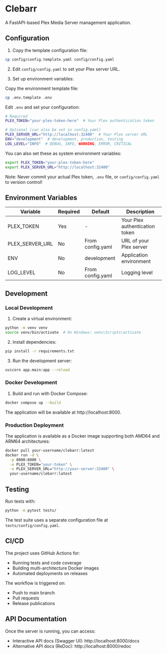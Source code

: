 # Clebarr

A FastAPI-based Plex Media Server management application.

## Configuration

1. Copy the template configuration file:
```bash
cp config/config.template.yaml config/config.yaml
```

2. Edit `config/config.yaml` to set your Plex server URL.

3. Set up environment variables:

Copy the environment template file:
```bash
cp .env.template .env
```

Edit `.env` and set your configuration:
```bash
# Required
PLEX_TOKEN="your-plex-token-here"  # Your Plex authentication token

# Optional (can also be set in config.yaml)
PLEX_SERVER_URL="http://localhost:32400"  # Your Plex server URL
ENV="development"  # development, production, testing
LOG_LEVEL="INFO"  # DEBUG, INFO, WARNING, ERROR, CRITICAL
```

You can also set these as system environment variables:
```bash
export PLEX_TOKEN="your-plex-token-here"
export PLEX_SERVER_URL="http://localhost:32400"
```

Note: Never commit your actual Plex token, `.env` file, or `config/config.yaml` to version control!

## Environment Variables

| Variable | Required | Default | Description |
|----------|----------|---------|-------------|
| PLEX_TOKEN | Yes | - | Your Plex authentication token |
| PLEX_SERVER_URL | No | From config.yaml | URL of your Plex server |
| ENV | No | development | Application environment |
| LOG_LEVEL | No | From config.yaml | Logging level |

## Development

### Local Development

1. Create a virtual environment:
```bash
python -m venv venv
source venv/bin/activate  # On Windows: venv\Scripts\activate
```

2. Install dependencies:
```bash
pip install -r requirements.txt
```

3. Run the development server:
```bash
uvicorn app.main:app --reload
```

### Docker Development

1. Build and run with Docker Compose:
```bash
docker compose up --build
```

The application will be available at http://localhost:8000.

### Production Deployment

The application is available as a Docker image supporting both AMD64 and ARM64 architectures:

```bash
docker pull your-username/clebarr:latest
docker run -d \
  -p 8000:8000 \
  -e PLEX_TOKEN="your-token" \
  -e PLEX_SERVER_URL="http://your-server:32400" \
  your-username/clebarr:latest
```

## Testing

Run tests with:
```bash
python -m pytest tests/
```

The test suite uses a separate configuration file at `tests/config/config.yaml`.

## CI/CD

The project uses GitHub Actions for:
- Running tests and code coverage
- Building multi-architecture Docker images
- Automated deployments on releases

The workflow is triggered on:
- Push to main branch
- Pull requests
- Release publications

## API Documentation

Once the server is running, you can access:
- Interactive API docs (Swagger UI): http://localhost:8000/docs
- Alternative API docs (ReDoc): http://localhost:8000/redoc 